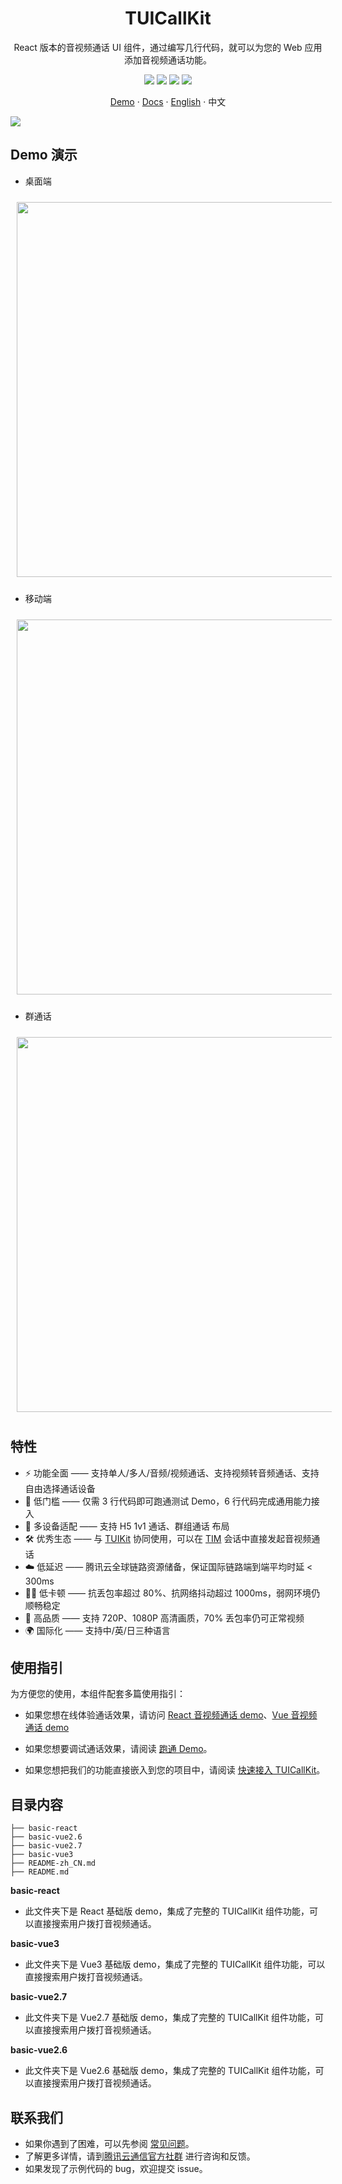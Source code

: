 <h1 align="center">TUICallKit</h1>

<p align="center">React 版本的音视频通话 UI 组件，通过编写几行代码，就可以为您的 Web 应用添加音视频通话功能。

<div align="center">
<img src="https://img.shields.io/badge/Platform-React-green">
<img src="https://img.shields.io/npm/v/@tencentcloud/call-uikit-react">
<img src="https://img.shields.io/badge/support-docs%20%26%20demos-yellow">
<img src="https://img.shields.io/npm/l/@tencentcloud/call-uikit-react">

[Demo](https://trtc.io/demo/homepage/#/detail?scene=callkit) · [Docs](https://cloud.tencent.com/document/product/647/102510) · [English](https://github.com/tencentyun/TUICallKit/blob/main/Web/README.md) · 中文
</div>

![](https://raw.githubusercontent.com/andreasbm/readme/master/assets/lines/rainbow.png)


## Demo 演示

- 桌面端

<img src="https://web.sdk.qcloud.com/trtc/call/pope-test/react-doc/Background-pc.png" style="width: 600px; margin: 10px;" align="center">

- 移动端

<img src="https://web.sdk.qcloud.com/trtc/call/pope-test/react-doc/en/Background-mobile.png" style="width: 600px; margin: 10px;" align="center">

- 群通话

<img src="https://web.sdk.qcloud.com/trtc/call/pope-test/react-doc/Background-group-mobile.png" style="width: 600px; margin: 10px;" align="center">

## 特性

- ⚡️ 功能全面 —— 支持单人/多人/音频/视频通话、支持视频转音频通话、支持自由选择通话设备
- 🌟 低门槛 —— 仅需 3 行代码即可跑通测试 Demo，6 行代码完成通用能力接入
- 📱 多设备适配 —— 支持 H5 1v1 通话、群组通话 布局
- 🛠 优秀生态 —— 与 [TUIKit](https://cloud.tencent.com/document/product/269/79737) 协同使用，可以在 [TIM](https://cloud.tencent.com/document/product/269) 会话中直接发起音视频通话
- ☁️ 低延迟 —— 腾讯云全球链路资源储备，保证国际链路端到端平均时延 < 300ms
- 🤙🏻 低卡顿 —— 抗丢包率超过 80%、抗网络抖动超过 1000ms，弱网环境仍顺畅稳定
- 🌈 高品质 —— 支持 720P、1080P 高清画质，70% 丢包率仍可正常视频
- 🌍 国际化 —— 支持中/英/日三种语言


## 使用指引

为方便您的使用，本组件配套多篇使用指引：

- 如果您想在线体验通话效果，请访问 [React 音视频通话 demo](https://web.sdk.qcloud.com/component/TUICallKit/demos/basic-react/index.html)、[Vue 音视频通话 demo](https://rtcube.cloud.tencent.com/prerelease/component/experience-center/index.html#/detail?scene=callkit)

- 如果您想要调试通话效果，请阅读 [跑通 Demo](https://cloud.tencent.com/document/product/647/106905)。

- 如果您想把我们的功能直接嵌入到您的项目中，请阅读 [快速接入 TUICallKit](https://cloud.tencent.com/document/product/647/102510)。


## 目录内容

```text
├── basic-react
├── basic-vue2.6
├── basic-vue2.7
├── basic-vue3
├── README-zh_CN.md
├── README.md 
```

**basic-react**
- 此文件夹下是 React 基础版 demo，集成了完整的 TUICallKit 组件功能，可以直接搜索用户拨打音视频通话。

**basic-vue3**
- 此文件夹下是 Vue3 基础版 demo，集成了完整的 TUICallKit 组件功能，可以直接搜索用户拨打音视频通话。

**basic-vue2.7**
- 此文件夹下是 Vue2.7 基础版 demo，集成了完整的 TUICallKit 组件功能，可以直接搜索用户拨打音视频通话。

**basic-vue2.6**
- 此文件夹下是 Vue2.6 基础版 demo，集成了完整的 TUICallKit 组件功能，可以直接搜索用户拨打音视频通话。


## 联系我们

- 如果你遇到了困难，可以先参阅 [常见问题](https://cloud.tencent.com/document/product/647/78769)。
- 了解更多详情，请到[腾讯云通信官方社群](https://zhiliao.qq.com) 进行咨询和反馈。
- 如果发现了示例代码的 bug，欢迎提交 issue。